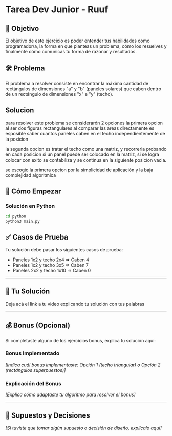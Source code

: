 # Tarea Dev Junior - Ruuf

## 🎯 Objetivo

El objetivo de este ejercicio es poder entender tus habilidades como programador/a, la forma en que planteas un problema, cómo los resuelves y finalmente cómo comunicas tu forma de razonar y resultados.

## 🛠️ Problema

El problema a resolver consiste en encontrar la máxima cantidad de rectángulos de dimensiones "a" y "b" (paneles solares) que caben dentro de un rectángulo de dimensiones "x" e "y" (techo).

## Solucion
para resolver este problema se considerarón 2 opciones 
la primera opcion  al ser dos figuras rectangulares al comparar las areas directamente es esposible saber cuantos paneles caben en el techo independientemente de la posicion 

la segunda opcion es tratar el techo como una matriz, y recorrerla probando en cada posicion si un panel puede ser colocado en la matriz, si se logra colocar con exito se contabiliza y se continua en la siguiente posicion vacia.

se escogio la primera opcion por la simplicidad de aplicación y la baja complejidad algoritmica


## 🚀 Cómo Empezar
### Solución en Python
```bash
cd python
python3 main.py
```

## ✅ Casos de Prueba

Tu solución debe pasar los siguientes casos de prueba:
- Paneles 1x2 y techo 2x4 ⇒ Caben 4
- Paneles 1x2 y techo 3x5 ⇒ Caben 7
- Paneles 2x2 y techo 1x10 ⇒ Caben 0

---

## 📝 Tu Solución

Deja acá el link a tu video explicando tu solución con tus palabras

---

## 💰 Bonus (Opcional)

Si completaste alguno de los ejercicios bonus, explica tu solución aquí:

### Bonus Implementado
*[Indica cuál bonus implementaste: Opción 1 (techo triangular) o Opción 2 (rectángulos superpuestos)]*




### Explicación del Bonus
*[Explica cómo adaptaste tu algoritmo para resolver el bonus]*




---

## 🤔 Supuestos y Decisiones

*[Si tuviste que tomar algún supuesto o decisión de diseño, explícalo aquí]*

